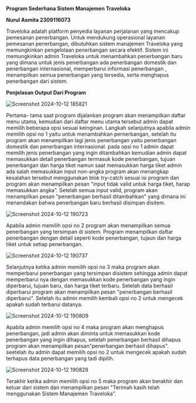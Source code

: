 **Program Sederhana Sistem Manajemen Traveloka**

**Nurul Asmita 2309116073**

Traveloka adalah platform penyedia layanan perjalanan yang mencakup pemesanan penerbangan. Untuk mendukung operasional layanan pemesanan penerbangan, dibutuhkan sistem manajemen Traveloka yang memungkinkan pengelolaan penerbangan secara efektif. Sistem ini memungkinkan admin Traveloka untuk menambahkan penerbangan baru yang dimana untuk jenis penerbangan ada penerbangan domestik dan penerbangan internasional, memperbarui informasi penerbangan , menampilkan semua penerbangan yang tersedia, serta menghapus penerbangan dari sistem. 

**Penjelasan Output Dari Program**

![Screenshot 2024-10-12 185821](https://github.com/user-attachments/assets/d487b50b-a765-4d88-9dc0-1a853c07d9e1)

Pertama- tama saat program dijalankan program akan menampilkan daftar menu utama, kemudian dari daftar menu utama tersebut admin dapat memilih beberapa opsi sesuai keinginan. Langkah selanjutnya apabila admin memilih opsi no 1 yaitu untuk menambahkan pernerbangan, setelah itu program akan menampilkan lagi jenis penerbangan yaitu penerbangan domestik dan penerbangan internasional. pada opsi no 1 admin dapat memilih jenis penerbangan yang ingin ditambahkan kemudian admin dapat memasukkan detail penerbangan termasuk kode penerbangan, tujuan penerbangan dan harga tiket namun saat memasukkan harga tiket admin ada salah memasukkan input non-angka program akan menangkap kesalahan tersebut menggunakan blok try-catch sesuai isi program dan program akan menampilkan pesan "input tidak valid untuk harga tiket, harap memasukkan angka". Setelah semua input valid, program akan menampilkan pesan "penerbangan berhasil ditambahkan" yang dimana ini menandakan bahwa penerbangan baru berhasil disimpan disitem.

![Screenshot 2024-10-12 190723](https://github.com/user-attachments/assets/44a096c1-707d-43f4-a758-b345459318e3)

Apabila admin memilih opsi no 2 program akan menampilkan semua penerbangan yang tersimpan di sistem. Program menampilkan daftar penerbangan dengan detail seperti kode penerbangan, tujaun dan harga tiket untuk setiap penerbangan.

![Screenshot 2024-10-12 190737](https://github.com/user-attachments/assets/cb5c5134-2730-4aa8-8155-eddbf5209792)

Selanjutnya ketika admin memilih opsi no 3 maka program akan memperbarui penerbangan yang tersimpan disistem sehingga admin dapat memperbarui nya dengan memasukkan kode penerbangan yang ingin diperbarui, tujuan baru, dan harga tiket terbaru. Setelah data berhasil diperbarui program akan menampilkan pesan "penerbangan berhasil diperbarui". Setelah itu admin memilih kembali opsi no 2 untuk mengecek apakah sudah terbarui datanya.

![Screenshot 2024-10-12 190809](https://github.com/user-attachments/assets/f60969d1-86a8-4d99-85b2-78c0d130d136)

Apabila admin memilih opsi no 4 maka program akan menghapus penerbangan, jadi admin akan diminta untuk memasukkan kode penerbangan yang ingin dihapus, setelah penerbangan berhasil dihapus program akan menampilkan pesan"penerbangan berhasil dihapus". seetelah itu admin dapat memilih opsi no 2 untuk mengecek apakah sudah terhapus data penerbangan yang tadi dipilih.

![Screenshot 2024-10-12 190828](https://github.com/user-attachments/assets/55bf5e8b-6c2b-463a-8aea-3aedfab52e5c)

Terakhir ketika admin memilih opsi no 5 maka program akan berakhir dan keluar dari sistem dan menampilkan pesan "Terimah kasih telah menggunakan Sistem Manajemen Traveloka".
